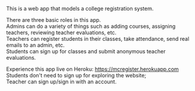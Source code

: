 

This is a web app that models a college registration system.     

There are three basic roles in this app.     
Admins can do a variety of things such as adding courses, assigning teachers, reviewing teacher evaluations, etc.    
Teachers can register students in their classes, take attendance, send real emails to an admin, etc.    
Students can sign up for classes and submit anonymous teacher evaluations.   
    
Experience this app live on Heroku: https://mcregister.herokuapp.com          
Students don't need to sign up for exploring the website;          
Teacher can sign up/sign in with an account.

